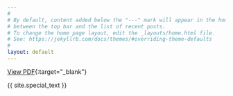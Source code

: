 ```yaml
---
#
# By default, content added below the "---" mark will appear in the home page
# between the top bar and the list of recent posts.
# To change the home page layout, edit the _layouts/home.html file.
# See: https://jekyllrb.com/docs/themes/#overriding-theme-defaults
#
layout: default
---
```

[View PDF](https://HiroshiHorii.github.io/Doctoral_dissertation_Horii.pdf){:target="_blank"}

<span class="special-text">{{ site.special_text }}</span>
